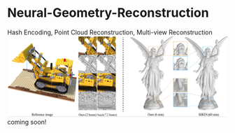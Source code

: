# Neural-Geometry-Reconstruction
Hash Encoding, Point Cloud Reconstruction, Multi-view Reconstruction
![](figs/teaser-final.png)
coming soon!
